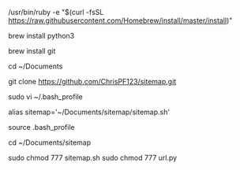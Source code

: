 /usr/bin/ruby -e "$(curl -fsSL https://raw.githubusercontent.com/Homebrew/install/master/install)"


brew install python3

brew install git

cd ~/Documents

git clone https://github.com/ChrisPF123/sitemap.git

sudo vi ~/.bash_profile

alias sitemap='~/Documents/sitemap/sitemap.sh'

source .bash_profile

cd ~/Documents/sitemap

sudo chmod 777 sitemap.sh
sudo chmod 777 url.py
